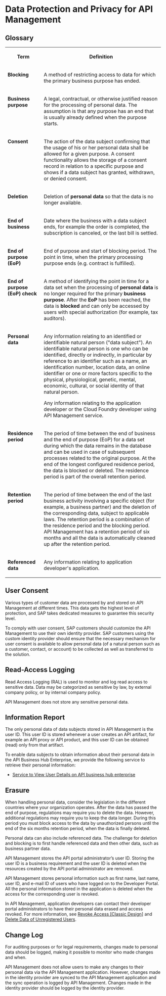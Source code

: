 <!-- loiod50613e9f37444de8f370548aa86f762 -->

# Data Protection and Privacy for API Management



<a name="loiod50613e9f37444de8f370548aa86f762__section_fgx_xv5_fcb"/>

## Glossary


<table>
<tr>
<th valign="top">

Term



</th>
<th valign="top">

Definition



</th>
</tr>
<tr>
<td valign="top">

**Blocking** 



</td>
<td valign="top">

A method of restricting access to data for which the primary business purpose has ended.



</td>
</tr>
<tr>
<td valign="top">

**Business purpose** 



</td>
<td valign="top">

A legal, contractual, or otherwise justified reason for the processing of personal data. The assumption is that any purpose has an end that is usually already defined when the purpose starts.



</td>
</tr>
<tr>
<td valign="top">

**Consent** 



</td>
<td valign="top">

The action of the data subject confirming that the usage of his or her personal data shall be allowed for a given purpose. A consent functionality allows the storage of a consent record in relation to a specific purpose and shows if a data subject has granted, withdrawn, or denied consent.



</td>
</tr>
<tr>
<td valign="top">

**Deletion** 



</td>
<td valign="top">

Deletion of **personal data** so that the data is no longer available.



</td>
</tr>
<tr>
<td valign="top">

**End of business** 



</td>
<td valign="top">

Date where the business with a data subject ends, for example the order is completed, the subscription is canceled, or the last bill is settled.



</td>
</tr>
<tr>
<td valign="top">

**End of purpose \(EoP\)** 



</td>
<td valign="top">

End of purpose and start of blocking period. The point in time, when the primary processing purpose ends \(e.g. contract is fulfilled\).



</td>
</tr>
<tr>
<td valign="top">

**End of purpose \(EoP\) check** 



</td>
<td valign="top">

A method of identifying the point in time for a data set when the processing of **personal data** is no longer required for the primary **business purpose**. After the **EoP** has been reached, the data is **blocked** and can only be accessed by users with special authorization \(for example, tax auditors\).



</td>
</tr>
<tr>
<td valign="top">

**Personal data** 



</td>
<td valign="top">

Any information relating to an identified or identifiable natural person \("data subject"\). An identifiable natural person is one who can be identified, directly or indirectly, in particular by reference to an identifier such as a name, an identification number, location data, an online identifier or one or more factors specific to the physical, physiological, genetic, mental, economic, cultural, or social identity of that natural person.

Any information relating to the application developer or the Cloud Foundry developer using API Management service.



</td>
</tr>
<tr>
<td valign="top">

**Residence period** 



</td>
<td valign="top">

The period of time between the end of business and the end of purpose \(EoP\) for a data set during which the data remains in the database and can be used in case of subsequent processes related to the original purpose. At the end of the longest configured residence period, the data is blocked or deleted. The residence period is part of the overall retention period.



</td>
</tr>
<tr>
<td valign="top">

**Retention period** 



</td>
<td valign="top">

The period of time between the end of the last business activity involving a specific object \(for example, a business partner\) and the deletion of the corresponding data, subject to applicable laws. The retention period is a combination of the residence period and the blocking period. API Management has a retention period of six months and all the data is automatically cleaned up after the retention period.



</td>
</tr>
<tr>
<td valign="top">

**Referenced data** 



</td>
<td valign="top">

Any information relating to application developer's application.



</td>
</tr>
</table>



<a name="loiod50613e9f37444de8f370548aa86f762__section_cxt_tv5_fcb"/>

## User Consent

Various types of customer data are processed by and stored on API Management at different times. This data gets the highest level of protection, and SAP takes dedicated measures to guarantee this security level.

To comply with user consent, SAP customers should customize the API Management to use their own identity provider. SAP customers using the custom identity provider should ensure that the necessary mechanism for user consent is available to allow personal data \(of a natural person such as a customer, contact, or account\) to be collected as well as transferred to the solution.



<a name="loiod50613e9f37444de8f370548aa86f762__section_mwj_dw5_fcb"/>

## Read-Access Logging

Read Access Logging \(RAL\) is used to monitor and log read access to sensitive data. Data may be categorized as sensitive by law, by external company policy, or by internal company policy.

API Management does not store any sensitive personal data.



<a name="loiod50613e9f37444de8f370548aa86f762__section_kx4_xw5_fcb"/>

## Information Report

The only personal data of data subjects stored in API Management is the user ID. This user ID is stored whenever a user creates an API artifact, for example an API proxy or API product, and this user ID can be obtained \(read\) only from that artifact.

To enable data subjects to obtain information about their personal data in the API Business Hub Enterprise, we provide the following service to retrieve their personal information:

-   [Service to View User Details on API business hub enterprise](service-to-view-user-details-on-api-business-hub-enterprise-a49c05f.md)



<a name="loiod50613e9f37444de8f370548aa86f762__section_nsx_cx5_fcb"/>

## Erasure

When handling personal data, consider the legislation in the different countries where your organization operates. After the data has passed the end of purpose, regulations may require you to delete the data. However, additional regulations may require you to keep the data longer. During this period you must block access to the data by unauthorized persons until the end of the six months retention period, when the data is finally deleted.

Personal data can also include referenced data. The challenge for deletion and blocking is to first handle referenced data and then other data, such as business partner data.

API Management stores the API portal administrator’s user ID. Storing the user ID is a business requirement and the user ID is deleted when the resources created by the API portal administrator are removed.

API Management stores personal information such as first name, last name, user ID, and e-mail ID of users who have logged on to the Developer Portal. All the personal information stored in the application is deleted when the access for the corresponding user is revoked.

In API Management, application developers can contact their developer portal administrators to have their personal data erased and access revoked. For more information, see [Revoke Access \[Classic Design\]](../50-Development/revoke-access-classic-design-147fb9d.md) and [Delete Data of Unregistered Users](../50-Development/delete-data-of-unregistered-users-d548233.md).



<a name="loiod50613e9f37444de8f370548aa86f762__section_bzm_by5_fcb"/>

## Change Log

For auditing purposes or for legal requirements, changes made to personal data should be logged, making it possible to monitor who made changes and when.

API Management does not allow users to make any changes to their personal data via the API Management application. However, changes made in the identity provider are synced to the API Management application and the sync operation is logged by API Management. Changes made in the identity provider should be logged by the identity provider.

